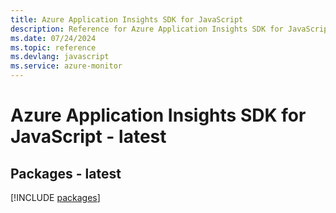 ```yaml
---
title: Azure Application Insights SDK for JavaScript
description: Reference for Azure Application Insights SDK for JavaScript
ms.date: 07/24/2024
ms.topic: reference
ms.devlang: javascript
ms.service: azure-monitor
---
```

# Azure Application Insights SDK for JavaScript - latest
## Packages - latest
[!INCLUDE [packages](application-insights-index.md)]